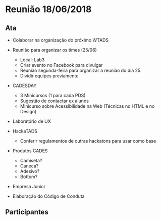 # Reunião 18/06/2018

## Ata

* Colaborar na organização do próximo WTADS

* Reunião para organizar os times (25/06)
  * Local: Lab3
  * Criar evento no Facebook para divulgar
  * Reunião segunda-feira para organizar a reunião do dia 25.
  * Dividir equipes previamente

* CADESDAY
  * 3 Minicursos (1 para cada PDS)
  * Sugestão de contactar ex alunos
  * Minicurso sobre Acessibilidade na Web (Técnicas no HTML e no Design)

* Laboratório de UX

* HackaTADS
  * Conferir regulamentos de outras hackatons para usar como base

* Produtos CADES
  * Camiseta?
  * Caneca?
  * Adesivo?
  * Bottom?

* Empresa Junior

* Elaboração do Código de Conduta

## Participantes

